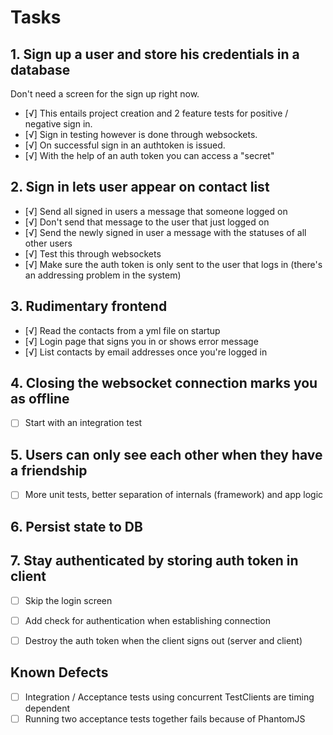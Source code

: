 # Tasks
## 1. Sign up a user and store his credentials in a database
Don't need a screen for the sign up right now.

* [√] This entails project creation and 2 feature tests for positive / negative sign in.
* [√] Sign in testing however is done through websockets.
* [√] On successful sign in an authtoken is issued.
* [√] With the help of an auth token you can access a "secret"

## 2. Sign in lets user appear on contact list
* [√] Send all signed in users a message that someone logged on
* [√] Don't send that message to the user that just logged on
* [√] Send the newly signed in user a message with the statuses of all other users
* [√] Test this through websockets
* [√] Make sure the auth token is only sent to the user that logs in (there's an addressing problem in the system)

## 3. Rudimentary frontend
* [√] Read the contacts from a yml file on startup
* [√] Login page that signs you in or shows error message
* [√] List contacts by email addresses once you're logged in

## 4. Closing the websocket connection marks you as offline
* [ ] Start with an integration test


## 5. Users can only see each other when they have a friendship
* [ ] More unit tests, better separation of internals (framework) and app logic


## 6. Persist state to DB

## 7. Stay authenticated by storing auth token in client
* [ ] Skip the login screen
* [ ] Add check for authentication when establishing connection
* [ ] Destroy the auth token when the client signs out (server and client)


## Known Defects
* [ ] Integration / Acceptance tests using concurrent TestClients are timing dependent
* [ ] Running two acceptance tests together fails because of PhantomJS
